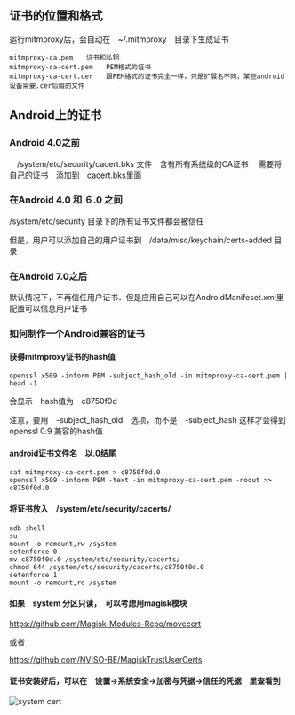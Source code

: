 <!--
author: lizhiwei
head: 
date: 2019-09-05
title: mitmproxy安装证书到android设备
tags: https,sniffer,mitm
images: 
category: network
status: publish
summary: 介绍mitmproxy证书的安装
-->


## 证书的位置和格式

运行mitmproxy后，会自动在　~/.mitmproxy　目录下生成证书

    mitmproxy-ca.pem　　证书和私钥
    mitmproxy-ca-cert.pem　　PEM格式的证书
    mitmproxy-ca-cert.cer　　跟PEM格式的证书完全一样，只是扩展名不同，某些android设备需要.cer后缀的文件

## Android上的证书

### Android 4.0之前
　/system/etc/security/cacert.bks 文件　含有所有系统级的CA证书
　需要将自己的证书　添加到　cacert.bks里面

### 在Android 4.0 和 ６.0 之间

/system/etc/security 目录下的所有证书文件都会被信任

但是，用户可以添加自己的用户证书到　/data/misc/keychain/certs-added 目录

### 在Android 7.0之后

默认情况下，不再信任用户证书．但是应用自己可以在AndroidManifeset.xml里配置可以信息用户证书








### 如何制作一个Android兼容的证书

#### 获得mitmproxy证书的hash值

    openssl x509 -inform PEM -subject_hash_old -in mitmproxy-ca-cert.pem | head -1

会显示　hash值为　c8750f0d

注意，要用　-subject_hash_old　选项，而不是　-subject_hash
这样才会得到　openssl 0.9 兼容的hash值

#### android证书文件名　以.0结尾

    cat mitmproxy-ca-cert.pem > c8750f0d.0
    openssl x509 -inform PEM -text -in mitmproxy-ca-cert.pem -noout >>  c8750f0d.0

#### 将证书放入　/system/etc/security/cacerts/


    adb shell
    su 
    mount -o remount,rw /system
    setenforce 0
    mv c8750f0d.0 /system/etc/security/cacerts/ 
    chmod 644 /system/etc/security/cacerts/c8750f0d.0
    setenforce 1
    mount -o remount,ro /system

#### 如果　system 分区只读，　可以考虑用magisk模块



https://github.com/Magisk-Modules-Repo/movecert

或者

https://github.com/NVISO-BE/MagiskTrustUserCerts


#### 证书安装好后，可以在　设置->系统安全->加密与凭据->信任的凭据　里查看到


![system cert](/blog/img/201909/SysCert.png "红米6A导入mitmproxy证书后")

















